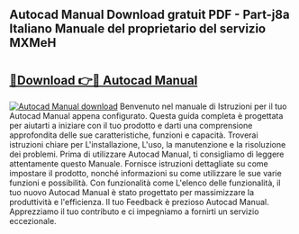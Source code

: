 ## Autocad Manual Download gratuit PDF - Part-j8a Italiano Manuale del proprietario del servizio MXMeH

# <h2><a href="http://dfasea1.blite.top/?on=Autocad+Manual">🔗Download 👉🔴 Autocad Manual</a></h2>

[![Autocad Manual download](https://i.imgur.com/lujVjoI.png)](http://dfasea1.blite.top/?on=Autocad+Manual)
Benvenuto nel manuale di Istruzioni per il tuo Autocad Manual appena configurato. Questa guida completa è progettata per aiutarti a iniziare con il tuo prodotto e darti una comprensione approfondita delle sue caratteristiche, funzioni e capacità. Troverai istruzioni chiare per L'installazione, L'uso, la manutenzione e la risoluzione dei problemi. Prima di utilizzare Autocad Manual, ti consigliamo di leggere attentamente questo Manuale. Fornisce istruzioni dettagliate su come impostare il prodotto, nonché informazioni su come utilizzare le sue varie funzioni e possibilità. Con funzionalità come L'elenco delle funzionalità, il tuo nuovo Autocad Manual è stato progettato per massimizzare la produttività e l'efficienza. Il tuo Feedback è prezioso Autocad Manual. Apprezziamo il tuo contributo e ci impegniamo a fornirti un servizio eccezionale.
